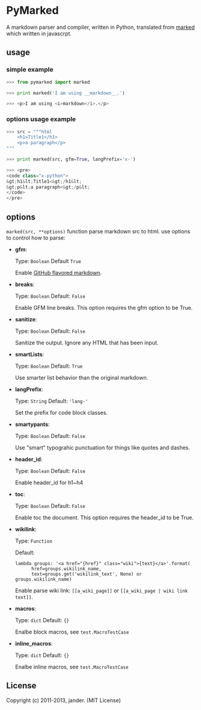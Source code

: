 PyMarked
=========

A markdown parser and compiler, written in Python, translated from [marked](https://github.com/chjj/marked) which written in javascrpt.

usage
------

### simple example

```python
>>> from pymarked import marked

>>> print marked('I am using __markdown__.')

>>> <p>I am using <i>markdown</i>.</p>
```

### options usage example

```python
>>> src = """html
    <h1>Title1</h1>
    <p>a paragraph</p>
"""

>>> print marked(src, gfm=True, langPrefix='x-')

>>> <pre>
<code class="x-python">
&gt;h1&lt;Title1<&gt;/h1&lt;
&gt;p&lt;a paragraph<&gt;/p&lt;
</code>
</pre>
```

options
-------

`marked(src, **options)` function parse markdown src to html.
use options to control how to parse:

- __gfm__:

  Type: `Boolean` Default `True`

  Enable [GitHub flavored markdown](https://help.github.com/articles/github-flavored-markdown).

- __breaks__:

  Type: `Boolean` Default: `False`

  Enable GFM line breaks. This option requires the gfm option to be True.

- __sanitize__:

  Type: `Boolean` Default: `False`

  Sanitize the output. Ignore any HTML that has been input.

- __smartLists__:

  Type: `Boolean` Default: `True`

  Use smarter list behavior than the original markdown.

- __langPrefix__:

  Type: `String` Default: `'lang-'`

  Set the prefix for code block classes.

- __smartypants__:

  Type: `Boolean` Default: `False`

  Use "smart" typograhic punctuation for things like quotes and dashes.

- __header_id__:

  Type: `Boolean` Default: `False`

  Enable header_id for h1~h4

- __toc__:

  Type: `Boolean` Default: `False`

  Enable toc the document. This option requires the header_id to be True.

- __wikilink__:

  Type: `Function`

  Default:

  ```
  lambda groups: '<a href="{href}" class="wiki">{text}</a>'.format(
        href=groups.wikilink_name,
        text=groups.get('wikilink_text', None) or groups.wikilink_name)
  ```

  Enable parse wiki link: `[[a_wiki_page]]` or `[[a_wiki_page | wiki link text]]`.

- __macros__:

  Type: `dict`  Default: `{}`

  Enalbe block macros, see `test.MacroTestCase`

- __inline_macros__:

  Type: `dict`  Default: `{}`

  Enalbe inline macros, see `test.MacroTestCase`


License
--------

Copyright (c) 2011-2013, jander. (MIT License)
